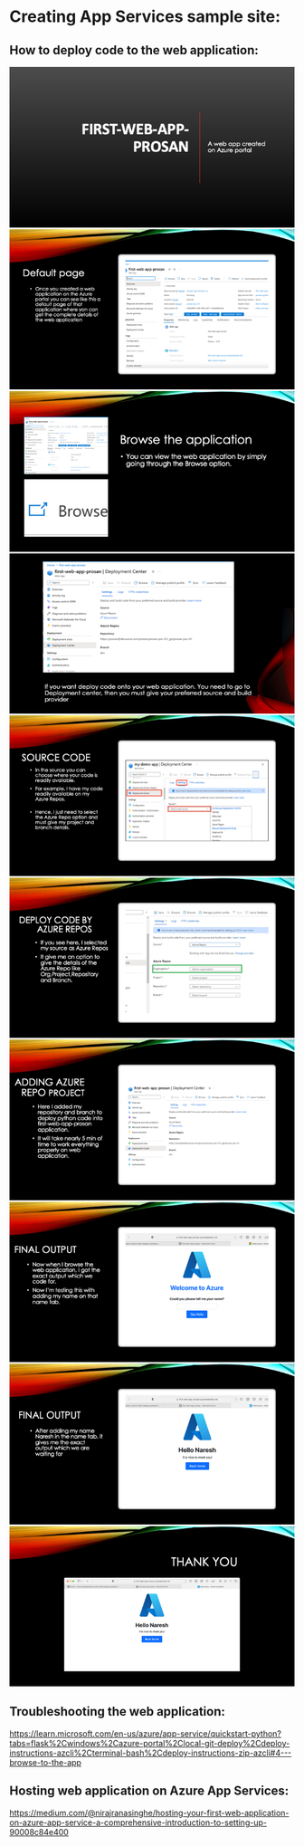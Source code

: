 # Creating App Services sample site:

## How to deploy code to the web application:

![Slide1.png](/.attachments/Slide1-a93f9e14-5fe4-48c5-b0c4-f64dc48c0220.png)![Slide2.png](/.attachments/Slide2-02885cae-242c-48c9-bab8-a217e52b1a9b.png)![Slide3.png](/.attachments/Slide3-9c8a8a19-9eed-4a03-a5c1-7229e72fac75.png)![Slide4.png](/.attachments/Slide4-40a8e092-2953-47e6-8a38-f9254ac86ad6.png)![Slide5.png](/.attachments/Slide5-56e3d84a-1a8c-4ba2-bf9b-88a2a7982c66.png)![Slide6.png](/.attachments/Slide6-596b9335-9886-42b3-9df5-8a4a94acab4c.png)![Slide7.png](/.attachments/Slide7-d861961e-1bbb-407f-8bf0-d913d06ef422.png)![Slide8.png](/.attachments/Slide8-811e12ce-df53-4cef-a53e-e3da27d70260.png)![Slide9.png](/.attachments/Slide9-b78e8297-d985-49f9-9cce-c472044a04db.png)![Slide10.png](/.attachments/Slide10-9c4e0e35-7d8f-4e7b-8bfd-8a44055f4cd4.png)


## Troubleshooting the web application:

https://learn.microsoft.com/en-us/azure/app-service/quickstart-python?tabs=flask%2Cwindows%2Cazure-portal%2Clocal-git-deploy%2Cdeploy-instructions-azcli%2Cterminal-bash%2Cdeploy-instructions-zip-azcli#4---browse-to-the-app

## Hosting web application on Azure App Services:

https://medium.com/@nirajranasinghe/hosting-your-first-web-application-on-azure-app-service-a-comprehensive-introduction-to-setting-up-90008c84e400

